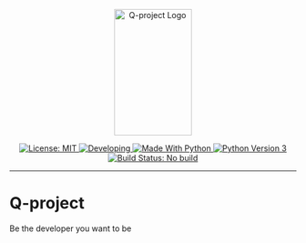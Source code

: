 <p align="center">
    <img src="https://raw.githubusercontent.com/HBinhCT/Q-project/master/logo.svg?sanitize=true" alt="Q-project Logo" width="136px" height="222px"/>
</p>
<p align="center">
    <a href="https://opensource.org/licenses/MIT" rel="nofollow">
        <img src="https://img.shields.io/badge/license-MIT-green.svg" alt="License: MIT"/>
    </a>
    <a href="https://github.com/HBinhCT/Q-project/graphs/commit-activity">
        <img src="https://img.shields.io/badge/developing-true-green.svg" alt="Developing"/>
    </a>
    <a href="https://www.python.org/" rel="nofollow">
        <img src="https://img.shields.io/badge/made%20with-python-blue.svg" alt="Made With Python"/>
    </a>
    <a href="https://docs.python.org/3/" rel="nofollow">
        <img src="https://img.shields.io/badge/python-v3-blue.svg?logo=Python&logoColor=white" alt="Python Version 3"/>
    </a>
    <a href="https://github.com/HBinhCT/Q-project">
        <img src="https://img.shields.io/badge/build-no%20build-lightgray.svg" alt="Build Status: No build"/>
    </a>
</p>

___

# Q-project
Be the developer you want to be
